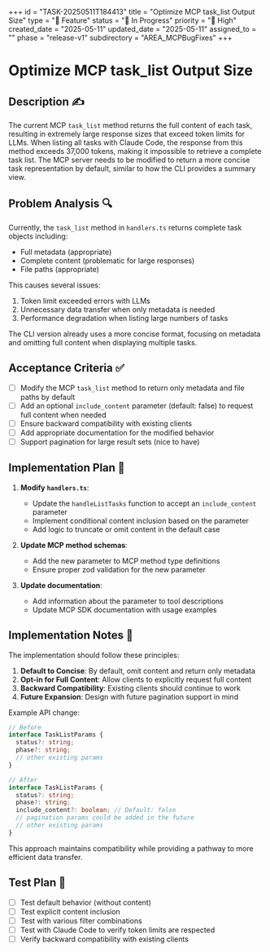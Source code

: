 +++
id = "TASK-20250511T184413"
title = "Optimize MCP task_list Output Size"
type = "🌟 Feature"
status = "🔵 In Progress"
priority = "🔼 High"
created_date = "2025-05-11"
updated_date = "2025-05-11"
assigned_to = ""
phase = "release-v1"
subdirectory = "AREA_MCPBugFixes"
+++

# Optimize MCP task_list Output Size

## Description ✍️

The current MCP `task_list` method returns the full content of each task, resulting in extremely large response sizes that exceed token limits for LLMs. When listing all tasks with Claude Code, the response from this method exceeds 37,000 tokens, making it impossible to retrieve a complete task list. The MCP server needs to be modified to return a more concise task representation by default, similar to how the CLI provides a summary view.

## Problem Analysis 🔍

Currently, the `task_list` method in `handlers.ts` returns complete task objects including:
- Full metadata (appropriate)
- Complete content (problematic for large responses)
- File paths (appropriate)

This causes several issues:
1. Token limit exceeded errors with LLMs
2. Unnecessary data transfer when only metadata is needed
3. Performance degradation when listing large numbers of tasks

The CLI version already uses a more concise format, focusing on metadata and omitting full content when displaying multiple tasks.

## Acceptance Criteria ✅

- [ ] Modify the MCP `task_list` method to return only metadata and file paths by default
- [ ] Add an optional `include_content` parameter (default: false) to request full content when needed
- [ ] Ensure backward compatibility with existing clients
- [ ] Add appropriate documentation for the modified behavior
- [ ] Support pagination for large result sets (nice to have)

## Implementation Plan 📝

1. **Modify `handlers.ts`**:
   - Update the `handleListTasks` function to accept an `include_content` parameter
   - Implement conditional content inclusion based on the parameter
   - Add logic to truncate or omit content in the default case

2. **Update MCP method schemas**:
   - Add the new parameter to MCP method type definitions
   - Ensure proper zod validation for the new parameter

3. **Update documentation**:
   - Add information about the parameter to tool descriptions
   - Update MCP SDK documentation with usage examples

## Implementation Notes 💭

The implementation should follow these principles:

1. **Default to Concise**: By default, omit content and return only metadata
2. **Opt-in for Full Content**: Allow clients to explicitly request full content
3. **Backward Compatibility**: Existing clients should continue to work
4. **Future Expansion**: Design with future pagination support in mind

Example API change:
```typescript
// Before
interface TaskListParams {
  status?: string;
  phase?: string;
  // other existing params
}

// After
interface TaskListParams {
  status?: string;
  phase?: string;
  include_content?: boolean; // Default: false
  // pagination params could be added in the future
  // other existing params
}
```

This approach maintains compatibility while providing a pathway to more efficient data transfer.

## Test Plan 🧪

- [ ] Test default behavior (without content)
- [ ] Test explicit content inclusion
- [ ] Test with various filter combinations
- [ ] Test with Claude Code to verify token limits are respected
- [ ] Verify backward compatibility with existing clients
